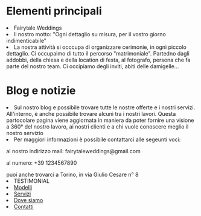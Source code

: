 <h1><b></b>Elementi principali</h1>
<li>Fairytale Weddings</a></li>
<li>Il nostro motto: "Ogni dettaglio su misura, per il vostro giorno indimenticabile" </a></li>
<li>La nostra attività si occcupa di organizzare cerimonie, in ogni piccolo dettaglio. Ci occupaimo di tutto il percorso "matrimoniale". Partedno dagli addobbi, della chiesa e della location di festa, al fotografo, persona che fa parte del nostro team. Ci occipiamo degli inviti, abiti delle damigelle...</a></li>
<h1><b></b>Blog e notizie</h1>
<li>Sul nostro blog e possibile trovare tutte le nostre offerte e i nostri servizi. All'interno, è anche possibile trovare alcuni tra i nostri lavori. Questa partocolare pagina viene aggiornata in maniera da poter fornire una visione a 360° del nostro lavoro, ai nostri clienti e a chi vuole conoscere meglio il nostro servizio </a></li>
<li>Per maggiori informazioni è possibile contattarci alle segeunti voci:</a></li>
     </p>al nostro indirizzo mail: fairytaleweddings@gmail.com</a></li>
     </p>al numero: +39 1234567890</a></li>
     </p>puoi anche trovarci a Torino, in via Giulio Cesare n° 8</a></li>
<li>TESTIMONIAL</a></li>
    <li class="active"><a href="#">Modelli</a></li>
    <li><a href="#">Servizi</a></li>
    <li><a href="#">Dove siamo</a></li>
    <li><a href="#">Contatti</a></li>
